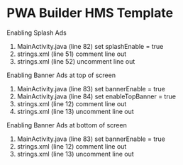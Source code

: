 # PWA Builder HMS Template
Enabling Splash Ads
1. MainActivity.java (line 82) set splashEnable = true
2. strings.xml (line 51) comment line out
3. strings.xml (line 52) uncomment line out

Enabling Banner Ads at top of screen
1. MainActivity.java (line 83) set bannerEnable = true
2. MainActivity.java (line 84) set enableTopBanner = true
3. strings.xml (line 12) comment line out
4. strings.xml (line 13) uncomment line out

Enabling Banner Ads at bottom of screen
1. MainActivity.java (line 83) set bannerEnable = true
2. strings.xml (line 12) comment line out
3. strings.xml (line 13) uncomment line out
